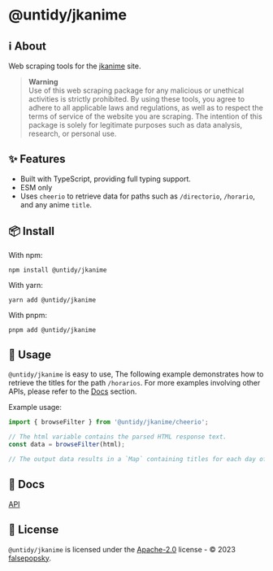 # @untidy/jkanime

## :information_source: About

Web scraping tools for the [jkanime](https://jkanime.net/) site.

> **Warning**  
> Use of this web scraping package for any malicious or unethical activities is strictly prohibited.
> By using these tools, you agree to adhere to all applicable laws and regulations, as well as to
> respect the terms of service of the website you are scraping. The intention of this package is
> solely for legitimate purposes such as data analysis, research, or personal use.

## :sparkles: Features

- Built with TypeScript, providing full typing support.
- ESM only
- Uses `cheerio` to retrieve data for paths such as `/directorio`, `/horario`, and any anime
  `title`.

## :package: Install

With npm:

```
npm install @untidy/jkanime
```

With yarn:

```
yarn add @untidy/jkanime
```

With pnpm:

```
pnpm add @untidy/jkanime
```

## :beginner: Usage

`@untidy/jkanime` is easy to use, The following example demonstrates how to retrieve the titles for
the path `/horarios`. For more examples involving other APIs, please refer to the
[Docs](#page_facing_up-docs) section.

Example usage:

```typescript
import { browseFilter } from '@untidy/jkanime/cheerio';

// The html variable contains the parsed HTML response text.
const data = browseFilter(html);

// The output data results in a `Map` containing titles for each day of the week.
```

## :page_facing_up: Docs

[API](https://lain-packages.netlify.app/jkanime/)

## :scroll: License

`@untidy/jkanime` is licensed under the
[Apache-2.0](https://github.com/falsepopsky/lain/blob/main/LICENSE) license - © 2023
[falsepopsky](https://github.com/falsepopsky).
